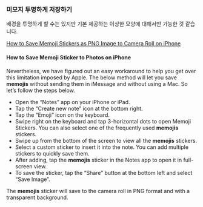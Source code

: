 
### 미모지 투명하게 저장하기

배경을 투명하게 할 수는 있지만 기본 제공하는 이상한 모양에 대해서만 가능한 것 같습니다.

[How to Save Memoji Stickers as PNG Image to Camera Roll on iPhone](https://laptrinhx.com/how-to-save-memoji-stickers-as-png-image-to-camera-roll-on-iphone-786499934/)

#### How to Save Memoji Sticker to Photos on iPhone

Nevertheless, we have figured out an easy workaround to help you get over this limitation imposed by Apple. The below method will let you save **memojis** without sending them in iMessage and without using a Mac. So let’s follow the steps below.

* Open the “Notes” app on your iPhone or iPad.
* Tap the “Create new note” icon at the bottom right.
* Tap the “Emoji” icon on the keyboard.
* Swipe right on the keyboard and tap 3-horizontal dots to open Memoji Stickers. You can also select one of the frequently used **memojis** stickers.
* Swipe up from the bottom of the screen to view all the **memojis** stickers.
* Select a custom sticker to insert it into the note. You can add multiple stickers to quickly save them.
* After adding, tap the **memojis** sticker in the Notes app to open it in full-screen view.
* To save the sticker, tap the “Share” button at the bottom left and select “Save Image”.

The **memojis** sticker will save to the camera roll in PNG format and with a transparent background.
